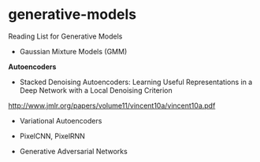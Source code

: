 # generative-models
Reading List for Generative Models


- Gaussian Mixture Models (GMM)


__Autoencoders__

- Stacked Denoising Autoencoders: Learning Useful Representations in a Deep Network with a Local Denoising Criterion 

http://www.jmlr.org/papers/volume11/vincent10a/vincent10a.pdf


- Variational Autoencoders


- PixelCNN, PixelRNN


- Generative Adversarial Networks


